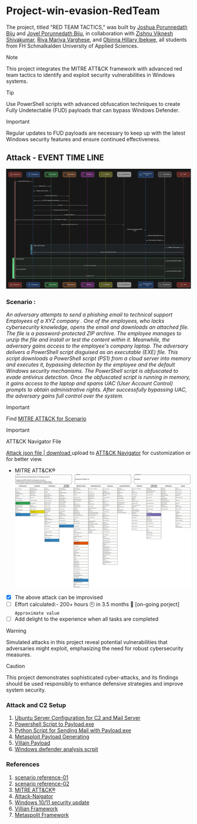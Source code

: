 # Project-win-evasion-RedTeam
The project, titled "RED TEAM TACTICS," was built by [Joshua Porunnedath Biju](https://github.com/JOSHUAPBIJU) and [Joyel Porunnedath Biju](https://github.com/joyelpbiju), in collaboration with [Zishnu Viknesh Shivakumar](https://github.com/shivakumarzishnuviknesh7), [Riya Mariya Varghese](https://github.com/Riya-Mariya), and [Obinna Hillary Ibekwe](https://github.com/Ibekwe-1), all students from FH Schmalkalden University of Applied Sciences.
> [!NOTE]
> This project integrates the MITRE ATT&CK framework with advanced red team tactics to identify and exploit security vulnerabilities in Windows systems.

> [!TIP]
> Use PowerShell scripts with advanced obfuscation techniques to create Fully Undetectable (FUD) payloads that can bypass Windows Defender.

> [!IMPORTANT]
> Regular updates to FUD payloads are necessary to keep up with the latest Windows security features and ensure continued effectiveness.
## Attack - EVENT TIME LINE

![Att&ck Time Line](https://raw.githubusercontent.com/JOSHUAPBIJU/Project-win-evasion-RedTeam/main/Resource/attack-time-line.png)

### Scenario :
_An adversary attempts to send a phishing email to technical support Employees of a XYZ company . One of the employees, who lacks cybersecurity knowledge, opens the email and downloads an attached file. The file is a password-protected ZIP archive. The employee manages to unzip the file and install or test the content within it.
Meanwhile, the adversary gains access to the employee's company laptop. The adversary delivers a PowerShell script disguised as an executable (EXE) file. This script downloads a PowerShell script (PS1) from a cloud server into memory and executes it, bypassing detection by the employee and the default Windows security mechanisms.
The PowerShell script is obfuscated to evade antivirus detection. Once the obfuscated script is running in memory, it gains access to the laptop and spams UAC (User Account Control) prompts to obtain administrative rights. After successfully bypassing UAC, the adversary gains full control over the system._
> [!IMPORTANT]
> Find [MITRE ATT&CK for Scenario](https://github.com/JOSHUAPBIJU/Project-win-evasion-RedTeam/blob/main/MITRE%20ATT%26CK/README.md)

> [!IMPORTANT]
> ATT&CK Navigator File

[Attack json file | download ](https://github.com/JOSHUAPBIJU/Project-win-evasion-RedTeam/blob/main/MITRE%20ATT%26CK/adversary_tactics_and_techniques_for_hacking_win11-10_using_phishing_scenario.json) upload to [ATT&CK Navigator](https://mitre-attack.github.io/attack-navigator/) for customization or for better view.
+ MITRE ATT&CK®
![MITRE ATT&CK®](https://github.com/JOSHUAPBIJU/Project-win-evasion-RedTeam/blob/main/Resource/Adversary_Tactics_and_Techniques_for_Phishing_Scenario(3).svg)
- [x] The above attack can be improvised 
- [ ] Effort calculated:- 200+ hours 🕙 in 3.5 months 📆 [on-going porject] 	`Approximate value`
- [ ] Add delight to the experience when all tasks are completed
> [!WARNING]
> Simulated attacks in this project reveal potential vulnerabilities that adversaries might exploit, emphasizing the need for robust cybersecurity measures.

> [!CAUTION]
> This project demonstrates sophisticated cyber-attacks, and its findings should be used responsibly to enhance defensive strategies and improve system security.
> ### Attack and C2 Setup 
  1. [Ubuntu Server Configuration for C2 and Mail Server](https://github.com/JOSHUAPBIJU/Project-win-evasion-RedTeam/blob/main/Resource/ubuntu-server-config-for-C2-mailserver.md)
  2. [Powershell Script to Payload.exe](https://github.com/JOSHUAPBIJU/Project-win-evasion-RedTeam/blob/main/Resource/powershell-script-2-exe.md)
  3. [Python Script for Sending Mail with Payload.exe](https://github.com/JOSHUAPBIJU/Project-win-evasion-RedTeam/blob/main/Resource/mail-sending-python-script.md)
  4. [Metasploit Payload Generating](https://github.com/JOSHUAPBIJU/Project-win-evasion-RedTeam/blob/main/Resource/mataspolit-payload-gen-step.md)
  5. [Villain Payload](https://github.com/JOSHUAPBIJU/Project-win-evasion-RedTeam/blob/main/Resource/villian-payload-genstep.md)
  6. [Windows dwfender analysis scrpit](https://github.com/JOSHUAPBIJU/Project-win-evasion-RedTeam/blob/main/Resource/Windows-Defender-script.md)
### **References**

  1. [scenario reference-01](https://www.techopedia.com/antivirus/antivirus-statistics)
  2. [scenario reference-02](https://www.malwarebytes.com/blog/news/2020/10/work-devices-for-personal-use)
  3. [MITRE ATT&CK®](https://attack.mitre.org/)
  4. [Attack-Naigator](https://mitre-attack.github.io/attack-navigator/)
  5. [Windows 10/11 security update](https://techcommunity.microsoft.com/t5/windows-servicing/updates-so-often/m-p/39526)
  6. [Villian Framework](https://github.com/t3l3machus/Villain)
  7. [Metaspolit Framework](https://www.metasploit.com/)
  
      
 
